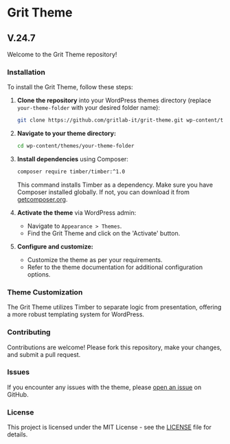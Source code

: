 # Grit Theme

## V.24.7

Welcome to the Grit Theme repository!

### Installation

To install the Grit Theme, follow these steps:

1. **Clone the repository** into your WordPress themes directory (replace `your-theme-folder` with your desired folder name):

   ```bash
   git clone https://github.com/gritlab-it/grit-theme.git wp-content/themes/your-theme-folder
   ```

2. **Navigate to your theme directory:**

   ```bash
   cd wp-content/themes/your-theme-folder
   ```

3. **Install dependencies** using Composer:

   ```bash
   composer require timber/timber:^1.0
   ```

   This command installs Timber as a dependency. Make sure you have Composer installed globally. If not, you can download it from [getcomposer.org](https://getcomposer.org/).

4. **Activate the theme** via WordPress admin:
   - Navigate to `Appearance > Themes`.
   - Find the Grit Theme and click on the 'Activate' button.

5. **Configure and customize:**
   - Customize the theme as per your requirements.
   - Refer to the theme documentation for additional configuration options.

### Theme Customization

The Grit Theme utilizes Timber to separate logic from presentation, offering a more robust templating system for WordPress.

### Contributing

Contributions are welcome! Please fork this repository, make your changes, and submit a pull request.

### Issues

If you encounter any issues with the theme, please [open an issue](https://github.com/gritlab-it/grit-theme/issues) on GitHub.

### License

This project is licensed under the MIT License - see the [LICENSE](LICENSE) file for details.
